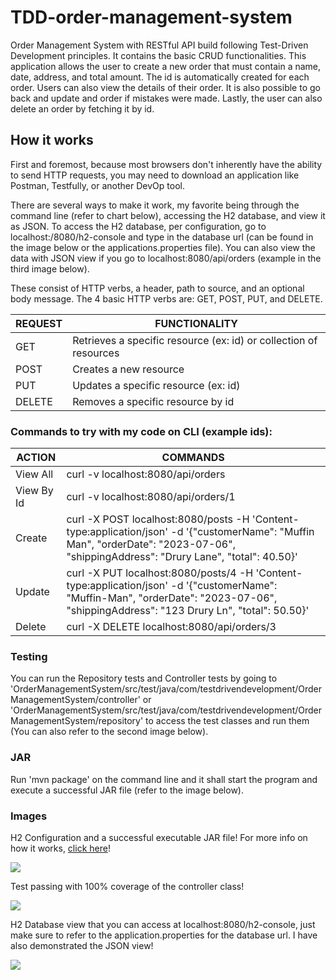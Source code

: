 # TDD-order-management-system

Order Management System with RESTful API build following Test-Driven Development principles. It contains the basic CRUD
functionalities. This application allows the user to create a new order that must contain a name, date, address, and
total amount. The id is automatically created for each order. Users can also view the details of their order. It is also
possible to go back and update and order if mistakes were made. Lastly, the user can also delete an order by fetching it
by id.

## How it works

First and foremost, because most browsers don't inherently have the ability to send HTTP requests, you may need to
download an application like Postman, Testfully, or another DevOp tool.

There are several ways to make it work, my favorite being through the command line (refer to chart below), accessing the
H2 database, and view it as JSON. To access the H2 database, per configuration, go to localhost:/8080/h2-console and
type in the database url (can be found in the image below or the applications.properties file). You can also view the
data with JSON view if you go to localhost:8080/api/orders (example in the third image below).

These consist of HTTP verbs, a header, path to source, and an optional body message. The 4 basic HTTP verbs are: GET,
POST, PUT, and DELETE.

| REQUEST	 | FUNCTIONALITY                                                      |
|----------|--------------------------------------------------------------------|
| GET      | 	Retrieves a specific resource (ex: id) or collection of resources |
| POST     | 	Creates a new resource                                            |
| PUT	     | Updates a specific resource (ex: id)                               |
| DELETE	  | Removes a specific resource by id                                  |

### Commands to try with my code on CLI (example ids):

| ACTION	     | COMMANDS                                                                                                                                                                                |
|-------------|-----------------------------------------------------------------------------------------------------------------------------------------------------------------------------------------|
| View All	   | curl -v localhost:8080/api/orders                                                                                                                                                       |
| View By Id	 | curl -v localhost:8080/api/orders/1                                                                                                                                                     |
| Create	     | curl -X POST localhost:8080/posts -H 'Content-type:application/json' -d '{"customerName": "Muffin Man", "orderDate": "2023-07-06", "shippingAddress": "Drury Lane", "total": 40.50}'    |
| Update	     | curl -X PUT localhost:8080/posts/4 -H 'Content-type:application/json' -d '{"customerName": "Muffin-Man", "orderDate": "2023-07-06", "shippingAddress": "123 Drury Ln", "total": 50.50}' |
| Delete	     | curl -X DELETE localhost:8080/api/orders/3                                                                                                                                              |

### Testing

You can run the Repository tests and Controller tests by going to
'OrderManagementSystem/src/test/java/com/testdrivendevelopment/OrderManagementSystem/controller' or
'OrderManagementSystem/src/test/java/com/testdrivendevelopment/OrderManagementSystem/repository' to access the test
classes and run them (You can also refer to the second image below).

### JAR

Run 'mvn package' on the command line and it shall start the program and execute a successful JAR file (refer to the
image below).

### Images

H2 Configuration and a successful executable JAR file! For more info on how it
works, [click here](https://docs.spring.io/spring-boot/docs/current/reference/html/getting-started.html#getting-started.first-application.executable-jar)!

![](/Users/emilykoceja/Desktop/CTAC_Program/full-stack-104/TDD-order-management-system/OrderManagementSystem/src/main/resources/source/successJAR.png)

Test passing with 100% coverage of the controller class!

![](/Users/emilykoceja/Desktop/CTAC_Program/full-stack-104/TDD-order-management-system/OrderManagementSystem/src/main/resources/source/testPassing.png)

H2 Database view that you can access at localhost:8080/h2-console, just make sure to refer to the application.properties
for the database url. I have also demonstrated the JSON view!

![](/Users/emilykoceja/Desktop/CTAC_Program/full-stack-104/TDD-order-management-system/OrderManagementSystem/src/main/resources/source/view.png)